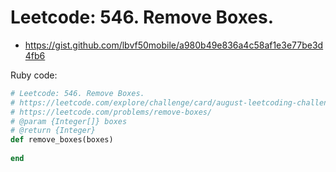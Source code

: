 # Leetcode: 546. Remove Boxes.

- https://gist.github.com/lbvf50mobile/a980b49e836a4c58af1e3e77be3d4fb6
 
Ruby code:
```Ruby
# Leetcode: 546. Remove Boxes.
# https://leetcode.com/explore/challenge/card/august-leetcoding-challenge-2021/614/week-2-august-8th-august-14th/3889/
# https://leetcode.com/problems/remove-boxes/
# @param {Integer[]} boxes
# @return {Integer}
def remove_boxes(boxes)
    
end

```
